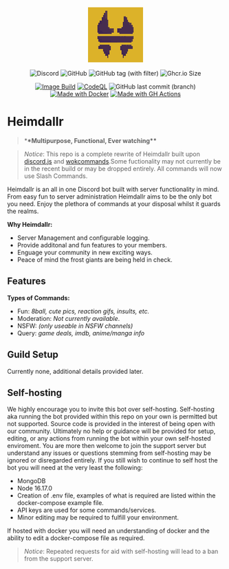 <div align="center">
  <br />
  <p>
    <a href="https://github.com/VulgarBear/Heimdallr"> <img src="./assets/images/Heim_Pixel.png" /> </a>
  </p>
  <p>

![Discord](https://img.shields.io/discord/1145899090765434900?label=discord)
![GitHub](https://img.shields.io/github/license/vulgarbear/heimdallr)
![GitHub tag (with filter)](https://img.shields.io/github/v/tag/vulgarbear/heimdallr?label=version)
![Ghcr.io Size](https://ghcr-badge.egpl.dev/vulgarbear/heimdallr/size)

[![Image Build](https://github.com/VulgarBear/heimdallr/actions/workflows/publish.yml/badge.svg)](https://github.com/VulgarBear/heimdallr/actions/workflows/publish.yml)
[![CodeQL](https://github.com/VulgarBear/heimdallr/actions/workflows/github-code-scanning/codeql/badge.svg)](https://github.com/VulgarBear/heimdallr/actions/workflows/github-code-scanning/codeql)
![GitHub last commit (branch)](https://img.shields.io/github/last-commit/vulgarbear/heimdallr/master)
[![Made with Docker](https://img.shields.io/badge/Made_with-Docker-blue?logo=docker&logoColor=white)](https://www.docker.com/ 'Go to Docker homepage')
[![Made with GH Actions](https://img.shields.io/badge/CI-GitHub_Actions-blue?logo=github-actions&logoColor=white)](https://github.com/features/actions 'Go to GitHub Actions homepage')

  </p>
</div>

# **Heimdallr**

> \***\*Multipurpose, Functional, Ever watching\*\***

> _Notice_: This repo is a complete rewrite of Heimdallr built upon [discord.js](https://discord.js.org/#/) and [wokcommands](https://www.npmjs.com/package/wokcommands).Some fuctionality may not currently be in the recent build or may be dropped entirely. All commands will now use Slash Commands.

Heimdallr is an all in one Discord bot built with server functionality in mind. From easy fun to server administration Heimdallr aims to be the only bot you need. Enjoy the plethora of commands at your disposal whilst it guards the realms.

**Why Heimdallr:**

- Server Management and configurable logging.
- Provide additonal and fun features to your members.
- Enguage your community in new exciting ways.
- Peace of mind the frost giants are being held in check.

## Features

**Types of Commands:**

- Fun: _8ball, cute pics, reaction gifs, insults, etc._
- Moderation: _Not currently available_.
- NSFW: _(only useable in NSFW channels)_
- Query: _game deals, imdb, anime/manga info_

## Guild Setup

Currently none, additional details provided later.

## Self-hosting

We highly encourage you to invite this bot over self-hosting. Self-hosting aka running the bot provided within this repo on your own is permitted but not supported. Source code is provided in the interest of being open with our community. Ultimately no help or guidance will be provided for setup, editing, or any actions from running the bot within your own self-hosted enviroment. You are more then welcome to join the support server but understand any issues or questions stemming from self-hosting may be ignored or disregarded entirely. If you still wish to continue to self host the bot you will need at the very least the following:

- MongoDB
- Node 16.17.0
- Creation of .env file, examples of what is required are listed within the docker-compose example file.
- API keys are used for some commands/services.
- Minor editing may be required to fulfill your environment.

If hosted with docker you will need an understanding of docker and the ability to edit a docker-compose file as required.

> _Notice_: Repeated requests for aid with self-hosting will lead to a ban from the support server.
